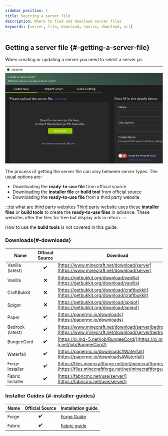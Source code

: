 ```yaml
---
sidebar_position: 1
title: Sourcing a server file
description: Where to find and download server files
keywords: [server, file, download, source, download, url]
---
```


## Getting a server file {#-getting-a-server-file}

When creating or updating a server you need to select a server jar.

![Upload file dialog on create server window](/img/docs/create-server/crreate_select_file_dialog.png)

The process of getting the server file can vary between server types. The usual options are:

* Downloading the **ready-to-use file** from official source
* Downloading the **installer file** or **build tool** from official source
* Downloading the **ready-to-use file** from a third party website

:::tip what are third party websites
Third party website uses these **installer files** or **build tools** to create the **ready-to-use files** in advance. These websites offer the files for free but display ads in return.
:::

How to use the **build tools** is not covered in this guide.

### Downloads{#-downloads}

|     Name              	| Official Source   | Download
|----------                 |:----------:       |----------
| Vanilla (latest) 	        |      ✔️           | [https://www.minecraft.net/download/server](https://www.minecraft.net/download/server)
| Vanilla       	        |      ❌           | [https://getbukkit.org/download/vanilla](https://getbukkit.org/download/vanilla)
| CraftBukkit           	|      ❌           | [https://getbukkit.org/download/craftbukkit](https://getbukkit.org/download/craftbukkit)
| Spigot                 	|      ❌           | [https://getbukkit.org/download/spigot](https://getbukkit.org/download/spigot)
| Paper                    	|      ✔️           | [https://papermc.io/downloads](https://papermc.io/downloads)
| Bedrock (latest) 	        |      ✔️           | [https://www.minecraft.net/download/server/bedrock](https://www.minecraft.net/download/server/bedrock)
| BungeeCord          	    |      ✔️           | [https://ci.md-5.net/job/BungeeCord/](https://ci.md-5.net/job/BungeeCord/)
| Waterfall          	    |      ✔️           | [https://papermc.io/downloads#Waterfall](https://papermc.io/downloads#Waterfall)
| Forge Installer  	        |      ✔️           | [https://files.minecraftforge.net/net/minecraftforge/forge/](https://files.minecraftforge.net/net/minecraftforge/forge/)
| Fabric Installer          |      ✔️           | [https://fabricmc.net/use/server/](https://fabricmc.net/use/server/)

### Installer Guides {#-installer-guides}

| Name   	                | Official Source   | Installation guide
|----------                 |:----------:  	    |----------
| Forge                     |      ✔️           | [Forge Guide](Forge/create-forge-server)
| Fabric 	                |      ✔️          	| [Fabric guide](Fabric/create-fabric-server-manually)
